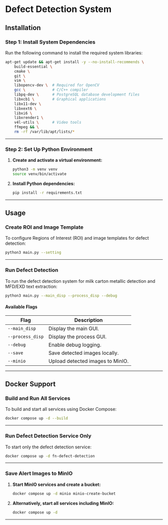 # Defect Detection System

## **Installation**

### **Step 1: Install System Dependencies**
Run the following command to install the required system libraries:
```bash
apt-get update && apt-get install -y --no-install-recommends \
    build-essential \
    cmake \
    git \
    vim \
    libopencv-dev \  # Required for OpenCV 
    gcc \            # C/C++ compiler
    libpq-dev \      # PostgreSQL database development files
    libxcb1 \        # Graphical applications
    libx11-dev \
    libxext6 \
    libxi6 \
    libxrender1 \
    v4l-utils \      # Video tools
    ffmpeg && \
    rm -rf /var/lib/apt/lists/*
```

---

### **Step 2: Set Up Python Environment**
1. **Create and activate a virtual environment:**
   ```bash
   python3 -m venv venv
   source venv/bin/activate
   ```
2. **Install Python dependencies:**
   ```bash
   pip install -r requirements.txt
   ```

---

## **Usage**

### **Create ROI and Image Template**
To configure Regions of Interest (ROI) and image templates for defect detection:
```bash
python3 main.py --setting
```

---

### **Run Defect Detection**
To run the defect detection system for milk carton metallic detection and MFD/EXD text extraction:
```bash
python3 main.py --main_disp --process_disp --debug
```

#### **Available Flags**
| Flag               | Description                             |
|--------------------|-----------------------------------------|
| `--main_disp`      | Display the main GUI.                  |
| `--process_disp`   | Display the process GUI.               |
| `--debug`          | Enable debug logging.                  |
| `--save`           | Save detected images locally.          |
| `--minio`          | Upload detected images to MinIO.       |

---

## **Docker Support**

### **Build and Run All Services**
To build and start all services using Docker Compose:
```bash
docker compose up -d --build
```

---

### **Run Defect Detection Service Only**
To start only the defect detection service:
```bash
docker compose up -d fn-defect-detection
```

---

### **Save Alert Images to MinIO**
1. **Start MinIO services and create a bucket:**
   ```bash
   docker compose up -d minio minio-create-bucket
   ```
2. **Alternatively, start all services including MinIO:**
   ```bash
   docker compose up -d
   ```

---
